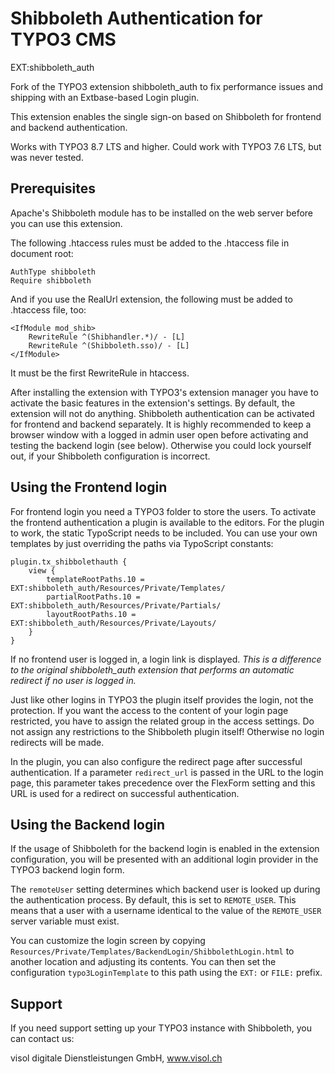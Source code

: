 Shibboleth Authentication for TYPO3 CMS
=======================================
EXT:shibboleth_auth

Fork of the TYPO3 extension shibboleth_auth to fix performance issues and shipping with an Extbase-based Login plugin.

This extension enables the single sign-on based on Shibboleth for frontend and backend authentication. 

Works with TYPO3 8.7 LTS and higher. Could work with TYPO3 7.6 LTS, but was never tested.

Prerequisites
-------------
Apache's Shibboleth module has to be installed on the web server before you can use this extension.

The following .htaccess rules must be added to the .htaccess file in document root:

    AuthType shibboleth
    Require shibboleth

And if you use the RealUrl extension, the following must be added to .htaccess file, too:

    <IfModule mod_shib>
    	RewriteRule ^(Shibhandler.*)/ - [L]
    	RewriteRule ^(Shibboleth.sso)/ - [L]
    </IfModule>

It must be the first RewriteRule in htaccess.

After installing the extension with TYPO3's extension manager you have to activate the basic features in the extension's settings. By default, the extension will not do anything. Shibboleth authentication can be activated for frontend and backend separately. It is highly recommended to keep a browser window with a logged in admin user open before activating and testing the backend login (see below). Otherwise you could lock yourself out, if your Shibboleth configuration is incorrect.

Using the Frontend login
------------------------
For frontend login you need a TYPO3 folder to store the users. To activate the frontend authentication a plugin is available to the editors. For the plugin to work, the static TypoScript needs to be included. You can use your own templates by just overriding the paths via TypoScript constants:

    plugin.tx_shibbolethauth {
	    view {
		    templateRootPaths.10 = EXT:shibboleth_auth/Resources/Private/Templates/
		    partialRootPaths.10 = EXT:shibboleth_auth/Resources/Private/Partials/
		    layoutRootPaths.10 = EXT:shibboleth_auth/Resources/Private/Layouts/
	    }
    }

If no frontend user is logged in, a login link is displayed. *This is a difference to the original shibboleth_auth extension that performs an automatic redirect if no user is logged in.*

Just like other logins in TYPO3 the plugin itself provides the login, not the protection. If you want the access to the content of your login page restricted, you have to assign the related group in the access settings. Do not assign any restrictions to the Shibboleth plugin itself! Otherwise no login redirects will be made.

In the plugin, you can also configure the redirect page after successful authentication. If a parameter `redirect_url` is passed in the URL to the login page, this parameter takes precedence over the FlexForm setting and this URL is used for a redirect on successful authentication.

Using the Backend login
------------------------
If the usage of Shibboleth for the backend login is enabled in the extension configuration, you will be presented with an additional login provider in the TYPO3 backend login form.

The `remoteUser` setting determines which backend user is looked up during the authentication process. By default, this is set to `REMOTE_USER`. This means that a user with a username identical to the value of the `REMOTE_USER` server variable must exist.

You can customize the login screen by copying `Resources/Private/Templates/BackendLogin/ShibbolethLogin.html` to another location and adjusting its contents. You can then set the configuration `typo3LoginTemplate` to this path using the `EXT:` or `FILE:` prefix.

Support
-------
If you need support setting up your TYPO3 instance with Shibboleth, you can contact us:

visol digitale Dienstleistungen GmbH, www.visol.ch
